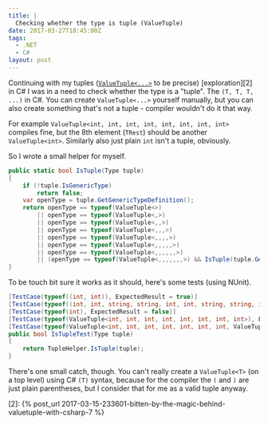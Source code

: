 ```yaml
---
title: |
  Checking whether the type is tuple (ValueTuple)
date: 2017-03-27T18:45:00Z
tags:
  - .NET
  - C#
layout: post
---
```

Continuing with my tuples ([`ValueTuple<...>`][1] to be precise) [exploration][2] in C# I was in a need to check whether the type is a "tuple". The `(T, T, T, ...)` in C#. You can create `ValueTuple<...>` yourself manually, but you can also create something that's not a tuple - compiler wouldn't do it that way. 

<!-- excerpt -->

For example `ValueTuple<int, int, int, int, int, int, int, int>` compiles fine, but the 8th element (`TRest`) should be another `ValueTuple<int>`. Similarly also just plain `int` isn't a tuple, obviously.

So I wrote a small helper for myself.

```csharp
public static bool IsTuple(Type tuple)
{
	if (!tuple.IsGenericType)
		return false;
	var openType = tuple.GetGenericTypeDefinition();
	return openType == typeof(ValueTuple<>)
		|| openType == typeof(ValueTuple<,>)
		|| openType == typeof(ValueTuple<,,>)
		|| openType == typeof(ValueTuple<,,,>)
		|| openType == typeof(ValueTuple<,,,,>)
		|| openType == typeof(ValueTuple<,,,,,>)
		|| openType == typeof(ValueTuple<,,,,,,>)
		|| (openType == typeof(ValueTuple<,,,,,,,>) && IsTuple(tuple.GetGenericArguments()[7]));
}
```

To be touch bit sure it works as it should, here's some tests (using NUnit).

```csharp
[TestCase(typeof((int, int)), ExpectedResult = true)]
[TestCase(typeof((int, int, string, string, int, int, string, string, int, int)), ExpectedResult = true)]
[TestCase(typeof(int), ExpectedResult = false)]
[TestCase(typeof(ValueTuple<int, int, int, int, int, int, int, int>), ExpectedResult = false)]
[TestCase(typeof(ValueTuple<int, int, int, int, int, int, int, ValueTuple<string, string>>), ExpectedResult = true)]
public bool IsTupleTest(Type tuple)
{
	return TupleHelper.IsTuple(tuple);
}
```

There's one small catch, though. You can't really create a `ValueTuple<T>` (on a top level) using C# `(T)` syntax, because for the compiler the `(` and `)` are just plain parentheses, but I consider that for me as a valid tuple anyway.

[1]: https://www.nuget.org/packages/System.ValueTuple/
[2]: {% post_url 2017-03-15-233601-bitten-by-the-magic-behind-valuetuple-with-csharp-7 %}